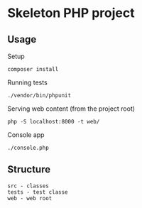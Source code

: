 # Skeleton PHP project

## Usage

Setup

    composer install

Running tests

    ./vendor/bin/phpunit

Serving web content (from the project root)

    php -S localhost:8000 -t web/

Console app

    ./console.php

## Structure

    src - classes
    tests - test classe
    web - web root
    
